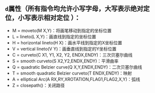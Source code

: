 ## `d`属性（所有指令均允许小写字母，大写表示绝对定位，小写表示相对定位 ）：

- M = moveto(M X,Y)：将画笔移动到指定的坐标位置
- L = lineto(L X,Y)：画直线到指定的坐标位置
- H = horizontal lineto(H X)：画水平线到指定的X坐标位置
- V  = vertical lineto(V Y)：画垂直线到指定的Y坐标位置
- C = curveto(C X1, Y1, X2, Y2, ENDX,ENDY)：三次贝塞尔曲线
- S  = smooth curveto(S X2,Y2,ENDX,ENDY)：平滑曲率
- Q = quadratic Belzier  curve(Q X,Y,ENDX,ENDY)：二次贝塞尔曲线
- T = smooth quadratic Belzier curveto(T ENDX,ENDY)：映射
- A = elliptical Arc(A RX,RY,XROTATION,FLAG1,FLAG2,X,Y)：弧线
- Z = closepath()：关闭路径